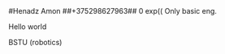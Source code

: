 <!DOCTYPE HTML>
<html>

<body>
#Henadz Amon
##+375298627963##
0 exp((
Only basic eng.
<p>Hello world</p>
BSTU (robotics)
</body>

</html>
